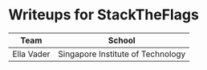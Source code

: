 # Writeups for StackTheFlags

| **Team**   | **School**                        |
|------------|-----------------------------------|
| Ella Vader | Singapore Institute of Technology |



